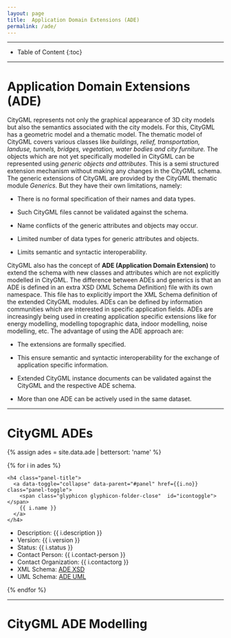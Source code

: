 ```yaml
---
layout: page
title:  Application Domain Extensions (ADE)
permalink: /ade/
---
```


- - -

* Table of Content
{:toc}

- - -

# Application Domain Extensions (ADE)
    
CityGML represents not only the graphical appearance of 3D city models but also the semantics associated with the city models.
For this, CityGML has a geometric model and a thematic model.
The thematic model of CityGML covers various classes like *buildings, relief, transportation, landuse, tunnels, bridges, vegetation, water bodies and city furniture.*
The objects which are not yet specifically modelled in CityGML can be represented using *generic objects and attributes*.
This is a semi structured extension mechanism without making any changes in the CityGML schema.
The generic extensions of CityGML are provided by the CityGML thematic module *Generics*.
But they have their own limitations, namely:

* There is no formal specification of their names and data types.

* Such CityGML files cannot be validated against the schema.

* Name conflicts of the generic attributes and objects may occur.

* Limited number of data types for generic attributes and objects.

* Limits semantic and syntactic interoperability.


CityGML also has the concept of **ADE (Application Domain Extension)** to extend the schema with new classes and attributes which are not explicitly modelled in CityGML.
The difference between ADEs and generics is that an ADE is defined in an extra XSD (XML Schema Definition) file with its own namespace. 
This file has to explicitly import the XML Schema definition of the extended CityGML modules.
ADEs can be defined by information communities which are interested in specific application fields. 
ADEs are increasingly being used in creating application specific extensions like for energy modelling, modelling topographic data, indoor modelling, noise modelling, etc.
The advantage of using the ADE approach are:

* The extensions are formally specified. 

* This ensure semantic and syntactic interoperability for the exchange of application specific information.

* Extended CityGML instance documents can be validated against the CityGML and the respective ADE schema. 

* More than one ADE can be actively used in the same dataset.

- - -

# CityGML ADEs

{% assign ades = site.data.ade | bettersort: 'name' %}


{% for i in ades %}

<div class="panel panel-warning">
 
    <h4 class="panel-title">
      <a data-toggle="collapse" data-parent="#panel" href={{i.no}} class="panel-toggle">
        <span class="glyphicon glyphicon-folder-close"  id="icontoggle"></span>
        {{ i.name }}
      </a>
    </h4>
  </div>

  <div id={{i.no}} class="panel-collapse collapse">
     <div class="panel-body">
<ul class="list-group">
  <li class="list-group-item">Description: {{ i.description }}</li>

  <li class="list-group-item">Version:  {{ i.version }} </li>
  <li class="list-group-item">Status: {{ i.status }}</li>
  <li class="list-group-item">Contact Person: {{ i.contact-person }}</li>
  <li class="list-group-item">Contact Organization: {{ i.contactorg }}</li>
  <li class="list-group-item">XML Schema: <a href="{{ i.xmlschema }}">ADE XSD</a> </li>
  <li class="list-group-item">UML Schema: <a href="{{ i.umlschema }}">ADE UML</a></li>
</ul>
</div>   
</div>

{% endfor %}

- - - 


# CityGML ADE Modelling

